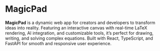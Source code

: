 # MagicPad
**MagicPad** is a dynamic web app for creators and developers to transform ideas into reality. Featuring an interactive canvas with real-time LaTeX rendering, AI integration, and customizable tools, it’s perfect for drawing, writing, and solving complex equations. Built with React, TypeScript, and FastAPI for smooth and responsive user experience.
